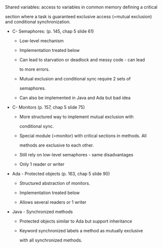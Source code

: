  

Shared variables: access to variables in common memory defining a critical

section where a task is guaranteed exclusive access (=mutual exclusion) and conditional synchronization.

-   C- Semaphores: (p. 145, chap 5 slide 61)
    
    -   Low-level mechanism
        
    -   Implementation treated below
        
    -   Can lead to starvation or deadlock and messy code - can lead
        
        to more errors.
        
    -   Mutual exclusion and conditional sync require 2 sets of
        
        semaphores.
        
    -   Can also be implemented in Java and Ada but bad idea
        
-   C- Monitors (p. 157, chap 5 slide 75)
    
    -   More structured way to implement mutual exclusion with
        
        conditional sync.
        
    -   Special module (=monitor) with critical sections in methods. All
        
        methods are exclusive to each other.
        
    -   Still rely on low-level semaphores - same disadvantages
        
    -   Only 1 reader or writer
        
-   Ada - Protected objects (p. 163, chap 5 slide 90)
    
    -   Structured abstraction of monitors.
        
    -   Implementation treated below
        
    -   Allows several readers or 1 writer
        
-   Java - Synchronized methods
    
    -   Protected objects similar to Ada but support inheritance
        
    -   Keyword synchronized labels a method as mutually exclusive
        
        with all synchronized methods.